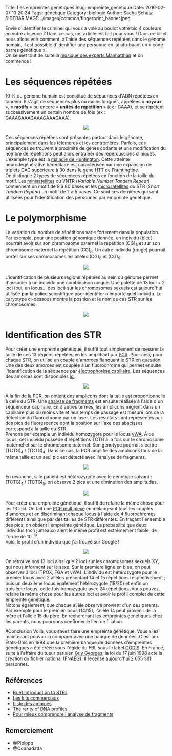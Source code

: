 Title: Les empreintes génétiques
Slug: empreinte_genetique 
Date: 2016-02-07 13:20:34
Tags: génétique
Category: biologie
Author: Sacha Schutz
SIDEBARIMAGE:../images/common/fingerprint_banner.jpeg


Envie d'identifier le criminel qui vous a volé au boulot votre bic 4 couleurs en votre absence ? Dans ce cas, cet article est fait pour vous ! Dans ce billet nous allons voir comment, à l'aide des séquences répétées dans le génome humain, il est possible d'identifier une personne en lui attribuant un « code-barres génétique ».    
On se met tout de suite la [musique des experts Manhatthan](https://www.youtube.com/watch?v=gY5rztWa1TM) et on commence ! 


# Les séquences répétées
10 % du génome humain est constitué de séquences d'ADN répétées en tandem. Il s'agit de séquences plus ou moins longues, appelées « **noyaux** », « **motifs** » ou encore « **unités de répétition** » (ex : GAAA), et se répètent successivement un certain nombre de fois (ex : GAAAGAAAGAAAGAAAGAAA). 

<p align="center">
    <img src="../images/post13/satellite.png">
</p>


Ces séquences répétées sont présentes partout dans le génome, principalement dans les [télomères](https://fr.wikipedia.org/wiki/T%C3%A9lom%C3%A8re) et les [centromères](https://fr.wikipedia.org/wiki/Centrom%C3%A8re). Parfois, ces séquences se trouvent à proximité de gènes codants et une modification du nombre de répétitions peut alors entraîner des répercussions cliniques. L'exemple type est la [maladie de Huntington](https://fr.wikipedia.org/wiki/Maladie_de_Huntington). Cette atteinte neurodégénérative héréditaire est caractérisée par une expansion de triplets CAG supérieure à 30 dans le gène HTT de l'[huntingtine](https://fr.wikipedia.org/wiki/Huntingtine).  
On distingue 2 types de séquences répétées en fonction de la taille du motif. Les [minisatellites](https://fr.wikipedia.org/wiki/Minisatellite) ou VNTR (*Variable Number Tandem Repeat*) contiennent un motif de 9 à 80 bases et les [microsatellites](https://fr.wikipedia.org/wiki/Microsatellite_%28biologie%29) ou STR (*Short Tandem Repeat*) un motif de 2 à 5 bases. Ce sont ces dernières qui sont utilisées pour l'identification des personnes par empreinte génétique.

# Le polymorphisme  

La variation du nombre de répétitions varie fortement dans la population. Par exemple, pour une position génomique donnée, un individu (bleu) pourrait avoir sur son chromosome paternel la répétition (CG)<sub>6</sub> et sur son chromosome maternel la répétition (CG)<sub>8</sub>. Un autre individu (rouge) pourrait porter sur ses chromosomes les allèles (CG)<sub>6</sub> et (CG)<sub>9</sub>.

<p align="center">
    <img src="../images/post13/satellite_poly.png">
</p>


L'identification de plusieurs régions répétées au sein du génome permet d'associer à un individu une combinaison unique. Une palette de 13 loci + 2 loci (oui, un locus... des loci) sur les chromosomes sexuels est aujourd'hui utilisée par la police scientifique pour identifier n'importe quel individu. Le caryotype ci-dessous montre la position et le nom de ces STR sur les chromosomes.

<p align="center">
    <img src="../images/post13/codis.jpg">
</p>

# Identification des STR 
Pour créer une empreinte génétique, il suffit tout simplement de mesurer la taille de ces 13 régions répétées en les amplifiant par [PCR](https://fr.wikipedia.org/wiki/PCR). Pour cela, pour chaque STR, on utilise un couple d'amorces flanquant le STR en question. Une des deux amorces est couplée à un fluorochrome qui permet ensuite l'identification de la séquence par [électrophorèse capillaire](https://fr.wikipedia.org/wiki/%C3%89lectrophor%C3%A8se_capillaire). Les séquences des amorces sont disponibles [ici](http://www.cstl.nist.gov/biotech/strbase/multiplx.htm).

<p align="center">
    <img src="../images/post13/PCR_multiplexe.png">
</p>


À la fin de la PCR, on obtient des [amplicons](https://fr.wikipedia.org/wiki/Amplicon) dont la taille est proportionnelle à celle du STR. Une [analyse de fragments](https://cmgg.be/fr/content/analyse-de-fragments) est ensuite réalisée à l'aide d'un séquenceur capillaire. En d'autres termes, les amplicons migrent dans un capillaire plus ou moins vite et leur temps de passage est mesuré lors de la détection du fluorochrome par un laser. Les résultats sont représentés par des pics de fluorescence dont la position sur l'axe des abscisses correspond à la taille du STR.   
Prenons par exemple un individu homozygote pour le locus [vWA](http://www.sciencedirect.com/science/article/pii/S0531513103017746). À ce locus, cet individu possède 4 répétitions TCTG à la fois sur le chromosome maternel et sur le chromosome paternel. Son génotype pourrait s'écrire : (TCTG)<sub>4</sub> / (TCTG)<sub>4</sub>. Dans ce cas, la PCR amplifie des amplicons tous de la même taille et un seul pic est détecté avec l'analyse de fragments.   

 <p align="center">
    <img src="../images/post13/homozygote.png">
</p>

En revanche, si le patient est hétérozygote avec le génotype suivant : (TCTG)<sub>4</sub> / (TCTG)<sub>5</sub>, on observe 2 pics et une diminution des amplitudes.  

 <p align="center">
    <img src="../images/post13/heterozygote.png">
</p>


Pour créer une empreinte génétique, il suffit de refaire la même chose pour les 13 loci. On fait une [PCR multiplexe](http://www.ozyme.fr/documentation/techozyme/techozyme20-pcr-multiplexe.asp) en mélangeant tous les couples d'amorces et en discriminant chaque locus à l'aide de 4 fluorochromes différents ainsi que par des tailles de STR différentes. En traçant l'ensemble des pics, on obtient l'empreinte génétique. La probabilité que deux individus (non jumeaux) aient le même profil est extrêmement faible, de l'ordre de  10<sup>-10</sup>.    
Voici le profil d'un individu que j'ai trouvé sur Google !

 <p align="center">
    <img src="../images/post13/fingerprint.jpg">
</p>

On retrouve nos 13 loci ainsi que 2 loci sur les chromosomes sexuels XY, qui nous informent sur le sexe. Sur la première ligne en bleu, on peut observer 3 loci (TPOX, FGA et vWA). L'individu est hétérozygote pour le premier locus avec 2 allèles présentant 14 et 15 répétitions respectivement ; puis un deuxième locus également hétérozygote (18/20) et enfin un troisième locus, cette fois homozygote avec 24 répétitions.
Vous pouvez refaire la même chose pour les autres loci et avoir le profil complet de cette empreinte génétique.          
Notons également, que chaque allèle observé provient d'un des parents. Par exemple pour le premier locus (14/15), l'allèle 14 peut provenir de la mère et l'allèle 15 du père. En recherchant les empreintes génétiques chez les parents, nous pourrions confirmer le lien de filiation. 



#Conclusion 
Voilà, vous savez faire une empreinte génétique. Vous allez maintenant pouvoir la comparer avec une banque de données. C'est aux États-Unis en 1994 que la première banque de données d'empreintes génétiques a été créée sous l'égide du FBI, sous le label [CODIS](https://fr.wikipedia.org/wiki/Combined_DNA_index_system). En France, suite à l'affaire du tueur parisien [Guy Georges](https://fr.wikipedia.org/wiki/Guy_Georges), la loi du 17 juin 1998 acte la création du fichier national ([FNAEG](https://fr.wikipedia.org/wiki/Fichier_national_automatis%C3%A9_des_empreintes_g%C3%A9n%C3%A9tiques)). Il recense aujourd'hui 2 655 381 personnes.  


## Références 

* [Brief Introduction to STRs](http://www.cstl.nist.gov/biotech/strbase/intro.htm)
* [Les kits commerciaux](http://www.cstl.nist.gov/biotech/strbase/multiplx.htm)
* [Liste des amorces](http://www.cstl.nist.gov/biotech/strbase/primer1.htm)
* [The rarity of DNA profiles](http://www.ncbi.nlm.nih.gov/pmc/articles/PMC2585748/)
* [Pour mieux comprendre l'analyse de fragments](https://www.youtube.com/watch?v=43-OQTLtrwQ)

## Remerciement 
* @Piplopp 
* @Oodnadatta 


